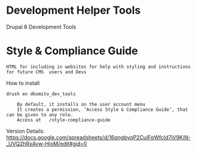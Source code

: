 # Development Helper Tools
Drupal 8 Development Tools

# Style & Compliance Guide
	HTML for including in websites for help with styling and instructions for future CMS  users and Devs
 
 How to install
	
	drush en dkomito_dev_tools
	
		By default, it installs on the user account menu
		It creates a permission, ‘Access Style & Compliance Guide’, that can be given to any role.
		Access at   /style-compliance-guide


Version Details:  https://docs.google.com/spreadsheets/d/16qngbyqP2CuIFqWfcld7iV9KiN-_UVQ2hRxAvw-HioM/edit#gid=0

